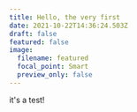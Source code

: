 ```yaml
---
title: Hello, the very first
date: 2021-10-22T14:36:24.503Z
draft: false
featured: false
image:
  filename: featured
  focal_point: Smart
  preview_only: false
---
```

it's a test!